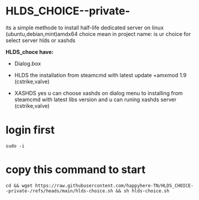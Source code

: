 # HLDS_CHOICE--private-

 its a simple methode to install half-life dedicated server on linux (ubuntu,debian,mint)amdx64
choice mean in project name: is ur choice for select server hlds or xashds 

**HLDS_choce have:**

- Dialog.box

- HLDS the installation from steamcmd with latest update +amxmod 1.9 (cstrike,valve)

- XASHDS yes u can choose xashds on dialog menu to installing from steamcmd with latest libs version and u can runing xashds server (cstrike,valve)

# login first
    sudo -i 
# copy this command to start
    cd && wget https://raw.githubusercontent.com/happyhere-TN/HLDS_CHOICE--private-/refs/heads/main/hlds-choice.sh && sh hlds-choice.sh 
